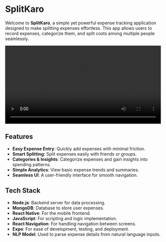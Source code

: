 # SplitKaro

Welcome to **SplitKaro**, a simple yet powerful expense tracking application designed to make splitting expenses effortless. This app allows users to record expenses, categorize them, and split costs among multiple people seamlessly.

<video width="100%" controls>
  <source src="app_recording.mp4" type="video/mp4">
  Your browser does not support the video tag.
</video>

## Features

- **Easy Expense Entry**: Quickly add expenses with minimal friction.
- **Smart Splitting**: Split expenses easily with friends or groups.
- **Categories & Insights**: Categorize expenses and gain insights into spending patterns.
- **Simple Analytics**: View basic expense trends and summaries.
- **Seamless UI**: A user-friendly interface for smooth navigation.

## Tech Stack

- **Node.js**: Backend server for data processing.
- **MongoDB**: Database to store user expenses.
- **React Native**: For the mobile frontend.
- **JavaScript**: For scripting and logic implementation.
- **React Navigation**: For handling navigation between screens.
- **Expo**: For ease of development, testing, and deployment.
- **NLP Model**: Used to parse expense details from natural language inputs.
